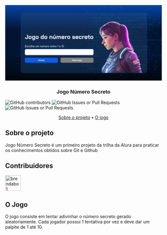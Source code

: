 <div align="center"><img src="img/capa.png"></div>

<h3 align="center">Jogo Número Secreto</h3>

	
![GitHub contributors](https://img.shields.io/github/contributors/brendabo1/numero-secreto)
![GitHub Issues or Pull Requests](https://img.shields.io/github/issues-pr/brendabo1/numero-secreto)
![GitHub Issues or Pull Requests](https://img.shields.io/github/issues/brendabo1/numero-secreto)


<div align="center">
	
[Sobre o projeto](#sobre-o-projeto) • [O jogo](#o-jogo)

</div>

## Sobre o projeto
Jogo Número Secreto é um primeiro projeto da trilha da Alura para praticar os conhecimentos obtidos sobre Git e Github


 ## Contribuidores

<a href="https://github.com/brendabo1"><img src="https://avatars.githubusercontent.com/u/69097241?v=4" title="brendabo1" width="50" height="50"></a>

## O Jogo

O jogo consiste em tentar adivinhar o número secreto gerado aleatoriamente. Cada jogador possui 1 tentativa por vez e deve dar um palpite de 1 até 10.
